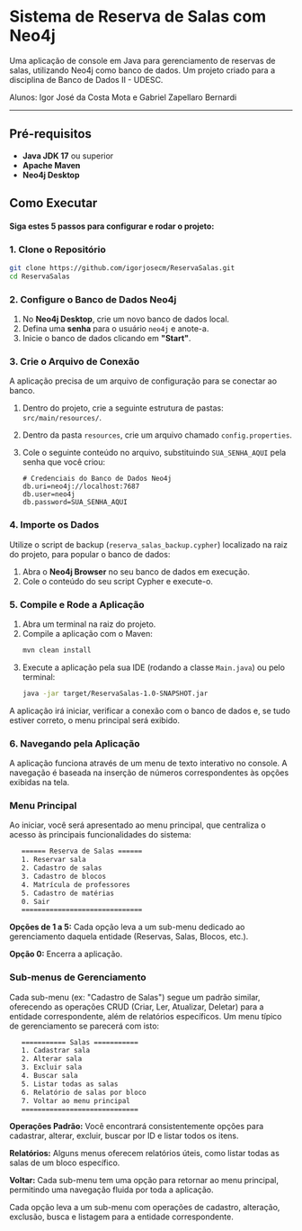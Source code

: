 # Sistema de Reserva de Salas com Neo4j

Uma aplicação de console em Java para gerenciamento de reservas de salas, utilizando Neo4j como banco de dados. Um projeto criado para a disciplina de Banco de Dados II - UDESC.

Alunos: Igor José da Costa Mota e Gabriel Zapellaro Bernardi


-----

## Pré-requisitos

* **Java JDK 17** ou superior
* **Apache Maven**
* **Neo4j Desktop**

## Como Executar

#### Siga estes 5 passos para configurar e rodar o projeto:

### 1\. Clone o Repositório

```bash
git clone https://github.com/igorjosecm/ReservaSalas.git
cd ReservaSalas
```

### 2\. Configure o Banco de Dados Neo4j

1.  No **Neo4j Desktop**, crie um novo banco de dados local.
2.  Defina uma **senha** para o usuário `neo4j` e anote-a.
3.  Inicie o banco de dados clicando em **"Start"**.

### 3\. Crie o Arquivo de Conexão

A aplicação precisa de um arquivo de configuração para se conectar ao banco.

1.  Dentro do projeto, crie a seguinte estrutura de pastas: `src/main/resources/`.

2.  Dentro da pasta `resources`, crie um arquivo chamado `config.properties`.

3.  Cole o seguinte conteúdo no arquivo, substituindo `SUA_SENHA_AQUI` pela senha que você criou:

    ```properties
    # Credenciais do Banco de Dados Neo4j
    db.uri=neo4j://localhost:7687
    db.user=neo4j
    db.password=SUA_SENHA_AQUI
    ```

### 4\. Importe os Dados

Utilize o script de backup (`reserva_salas_backup.cypher`) localizado na raiz do projeto, para popular o banco de dados:

1.  Abra o **Neo4j Browser** no seu banco de dados em execução.
2.  Cole o conteúdo do seu script Cypher e execute-o.

### 5\. Compile e Rode a Aplicação

1.  Abra um terminal na raiz do projeto.
2.  Compile a aplicação com o Maven:
    ```bash
    mvn clean install
    ```
3.  Execute a aplicação pela sua IDE (rodando a classe `Main.java`) ou pelo terminal:
    ```bash
    java -jar target/ReservaSalas-1.0-SNAPSHOT.jar
    ```

A aplicação irá iniciar, verificar a conexão com o banco de dados e, se tudo estiver correto, o menu principal será exibido.

### 6\. Navegando pela Aplicação

A aplicação funciona através de um menu de texto interativo no console. A navegação é baseada na inserção de números correspondentes às opções exibidas na tela.

### Menu Principal

Ao iniciar, você será apresentado ao menu principal, que centraliza o acesso às principais funcionalidades do sistema:

```bash
   ====== Reserva de Salas ======
   1. Reservar sala
   2. Cadastro de salas
   3. Cadastro de blocos
   4. Matrícula de professores
   5. Cadastro de matérias
   0. Sair
   ==============================
```

**Opções de 1 a 5:** Cada opção leva a um sub-menu dedicado ao gerenciamento daquela entidade (Reservas, Salas, Blocos, etc.).

**Opção 0:** Encerra a aplicação.

### Sub-menus de Gerenciamento
Cada sub-menu (ex: "Cadastro de Salas") segue um padrão similar, oferecendo as operações CRUD (Criar, Ler, Atualizar, Deletar) para a entidade correspondente, além de relatórios específicos. Um menu típico de gerenciamento se parecerá com isto:
```bash
   =========== Salas ===========
   1. Cadastrar sala
   2. Alterar sala
   3. Excluir sala
   4. Buscar sala
   5. Listar todas as salas
   6. Relatório de salas por bloco
   7. Voltar ao menu principal
   =============================
```
**Operações Padrão:** Você encontrará consistentemente opções para cadastrar, alterar, excluir, buscar por ID e listar todos os itens.

**Relatórios:** Alguns menus oferecem relatórios úteis, como listar todas as salas de um bloco específico.

**Voltar:** Cada sub-menu tem uma opção para retornar ao menu principal, permitindo uma navegação fluida por toda a aplicação.

Cada opção leva a um sub-menu com operações de cadastro, alteração, exclusão, busca e listagem para a entidade correspondente.